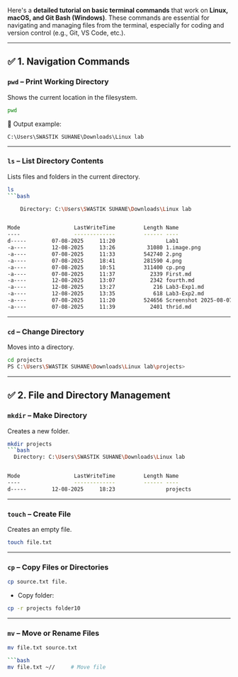 Here's a **detailed tutorial on basic terminal commands** that work on **Linux, macOS, and Git Bash (Windows)**. These commands are essential for navigating and managing files from the terminal, especially for coding and version control (e.g., Git, VS Code, etc.).

---

## ✅ 1. **Navigation Commands**

### `pwd` – Print Working Directory

Shows the current location in the filesystem.

```bash
pwd
```

📌 Output example:

```
C:\Users\SWASTIK SUHANE\Downloads\Linux lab
```
---

### `ls` – List Directory Contents

Lists files and folders in the current directory.

```bash
ls
```bash

    Directory: C:\Users\SWASTIK SUHANE\Downloads\Linux lab


Mode                 LastWriteTime         Length Name
----                 -------------         ------ ----
d-----        07-08-2025     11:20                Lab1
-a----        12-08-2025     13:26          31080 1.image.png
-a----        07-08-2025     11:33         542740 2.png
-a----        07-08-2025     18:41         281590 4.png
-a----        07-08-2025     10:51         311400 cp.png
-a----        07-08-2025     11:37           2339 First.md
-a----        12-08-2025     13:07           2342 fourth.md
-a----        12-08-2025     13:27            216 Lab3-Exp1.md
-a----        12-08-2025     13:35            618 Lab3-Exp2.md
-a----        07-08-2025     11:20         524656 Screenshot 2025-08-07 112023.png
-a----        07-08-2025     11:39           2401 thrid.md
```
---

### `cd` – Change Directory

Moves into a directory.

```bash
cd projects
PS C:\Users\SWASTIK SUHANE\Downloads\Linux lab\projects> 
```

---

## ✅ 2. **File and Directory Management**

### `mkdir` – Make Directory

Creates a new folder.

```bash
mkdir projects 
```bash
  Directory: C:\Users\SWASTIK SUHANE\Downloads\Linux lab


Mode                 LastWriteTime         Length Name
----                 -------------         ------ ----
d-----        12-08-2025     18:23                projects

```

---

### `touch` – Create File

Creates an empty file.

```bash
touch file.txt
```

---

### `cp` – Copy Files or Directories

```bash
cp source.txt file.
```

* Copy folder:

```bash
cp -r projects folder10
```

---

### `mv` – Move or Rename Files

```bash
mv file.txt source.txt

```bash
mv file.txt ~//     # Move file





